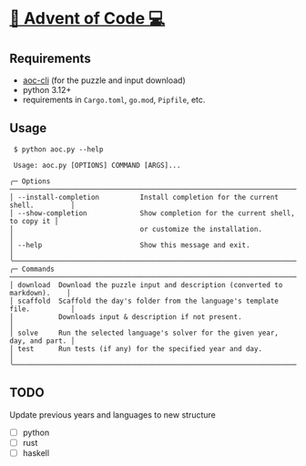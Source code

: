 # [🎅 Advent of Code 💻](http://adventofcode.com)

## Requirements
* [aoc-cli](https://github.com/scarvalhojr/aoc-cli) (for the puzzle and input download)
* python 3.12+
* requirements in `Cargo.toml`, `go.mod`, `Pipfile`, etc.

## Usage
```
 $ python aoc.py --help

 Usage: aoc.py [OPTIONS] COMMAND [ARGS]...

╭─ Options ───────────────────────────────────────────────────────────────────────╮
│ --install-completion          Install completion for the current shell.         │
│ --show-completion             Show completion for the current shell, to copy it │
│                               or customize the installation.                    │
│ --help                        Show this message and exit.                       │
╰─────────────────────────────────────────────────────────────────────────────────╯
╭─ Commands ──────────────────────────────────────────────────────────────────────╮
│ download  Download the puzzle input and description (converted to markdown).    │
│ scaffold  Scaffold the day's folder from the language's template file.          │
│           Downloads input & description if not present.                         │
│ solve     Run the selected language's solver for the given year, day, and part. │
│ test      Run tests (if any) for the specified year and day.                    │
╰─────────────────────────────────────────────────────────────────────────────────╯
```

## TODO
Update previous years and languages to new structure
- [ ] python
- [ ] rust
- [ ] haskell
